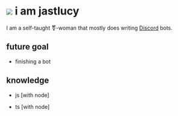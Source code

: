 # <img src="https://cdn.discordapp.com/emojis/820183020840550420.gif?v=1&size=32" /> i am jastlucy

I am a self-taught ⚧-woman that mostly does writing [Discord](https://discord.com) bots.

## future goal

- finishing a bot 



## knowledge

- js [with node]

- ts [with node]
